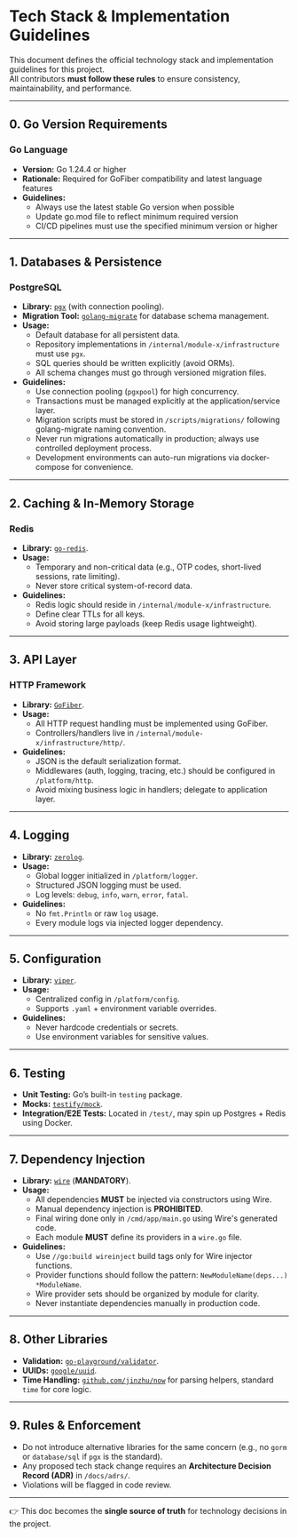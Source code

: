 # Tech Stack & Implementation Guidelines

This document defines the official technology stack and implementation guidelines for this project.  
All contributors **must follow these rules** to ensure consistency, maintainability, and performance.

---

## 0. Go Version Requirements

### Go Language
- **Version:** Go 1.24.4 or higher  
- **Rationale:** Required for GoFiber compatibility and latest language features  
- **Guidelines:**  
  - Always use the latest stable Go version when possible  
  - Update go.mod file to reflect minimum required version  
  - CI/CD pipelines must use the specified minimum version or higher  

---

## 1. Databases & Persistence

### PostgreSQL
- **Library:** [`pgx`](https://github.com/jackc/pgx) (with connection pooling).  
- **Migration Tool:** [`golang-migrate`](https://github.com/golang-migrate/migrate) for database schema management.  
- **Usage:**  
  - Default database for all persistent data.  
  - Repository implementations in `/internal/module-x/infrastructure` must use `pgx`.  
  - SQL queries should be written explicitly (avoid ORMs).  
  - All schema changes must go through versioned migration files.  
- **Guidelines:**  
  - Use connection pooling (`pgxpool`) for high concurrency.  
  - Transactions must be managed explicitly at the application/service layer.  
  - Migration scripts must be stored in `/scripts/migrations/` following golang-migrate naming convention.  
  - Never run migrations automatically in production; always use controlled deployment process.  
  - Development environments can auto-run migrations via docker-compose for convenience.  

---

## 2. Caching & In-Memory Storage

### Redis
- **Library:** [`go-redis`](https://github.com/redis/go-redis).  
- **Usage:**  
  - Temporary and non-critical data (e.g., OTP codes, short-lived sessions, rate limiting).  
  - Never store critical system-of-record data.  
- **Guidelines:**  
  - Redis logic should reside in `/internal/module-x/infrastructure`.  
  - Define clear TTLs for all keys.  
  - Avoid storing large payloads (keep Redis usage lightweight).  

---

## 3. API Layer

### HTTP Framework
- **Library:** [`GoFiber`](https://github.com/gofiber/fiber).  
- **Usage:**  
  - All HTTP request handling must be implemented using GoFiber.  
  - Controllers/handlers live in `/internal/module-x/infrastructure/http/`.  
- **Guidelines:**  
  - JSON is the default serialization format.  
  - Middlewares (auth, logging, tracing, etc.) should be configured in `/platform/http`.  
  - Avoid mixing business logic in handlers; delegate to application layer.  

---

## 4. Logging

- **Library:** [`zerolog`](https://github.com/rs/zerolog).  
- **Usage:**  
  - Global logger initialized in `/platform/logger`.  
  - Structured JSON logging must be used.  
  - Log levels: `debug`, `info`, `warn`, `error`, `fatal`.  
- **Guidelines:**  
  - No `fmt.Println` or raw `log` usage.  
  - Every module logs via injected logger dependency.  

---

## 5. Configuration

- **Library:** [`viper`](https://github.com/spf13/viper).  
- **Usage:**  
  - Centralized config in `/platform/config`.  
  - Supports `.yaml` + environment variable overrides.  
- **Guidelines:**  
  - Never hardcode credentials or secrets.  
  - Use environment variables for sensitive values.  

---

## 6. Testing

- **Unit Testing:** Go’s built-in `testing` package.  
- **Mocks:** [`testify/mock`](https://github.com/stretchr/testify).  
- **Integration/E2E Tests:** Located in `/test/`, may spin up Postgres + Redis using Docker.  

---

## 7. Dependency Injection

- **Library:** [`wire`](https://github.com/google/wire) (**MANDATORY**).  
- **Usage:**  
  - All dependencies **MUST** be injected via constructors using Wire.  
  - Manual dependency injection is **PROHIBITED**.  
  - Final wiring done only in `/cmd/app/main.go` using Wire's generated code.  
  - Each module **MUST** define its providers in a `wire.go` file.  
- **Guidelines:**  
  - Use `//go:build wireinject` build tags only for Wire injector functions.  
  - Provider functions should follow the pattern: `NewModuleName(deps...) *ModuleName`.  
  - Wire provider sets should be organized by module for clarity.  
  - Never instantiate dependencies manually in production code.  

---

## 8. Other Libraries

- **Validation:** [`go-playground/validator`](https://github.com/go-playground/validator).  
- **UUIDs:** [`google/uuid`](https://pkg.go.dev/github.com/google/uuid).  
- **Time Handling:** [`github.com/jinzhu/now`](https://github.com/jinzhu/now) for parsing helpers, standard `time` for core logic.  

---

## 9. Rules & Enforcement

- Do not introduce alternative libraries for the same concern (e.g., no `gorm` or `database/sql` if `pgx` is the standard).  
- Any proposed tech stack change requires an **Architecture Decision Record (ADR)** in `/docs/adrs/`.  
- Violations will be flagged in code review.  

---

👉 This doc becomes the **single source of truth** for technology decisions in the project.

